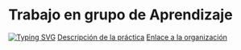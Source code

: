 # Trabajo en grupo de Aprendizaje
[![Typing SVG](https://readme-typing-svg.demolab.com?font=Fira+Code&pause=1000&width=435&lines=Bienvenido+al+mejor+grupo)](https://git.io/typing-svg)
[Descripción de la práctica](https://ull-mfp-aet.github.io/practicas/creando-un-perfil)
[Enlace a la organización](https://github.com/ull-mfp-aet-2223-alu0100770032)
